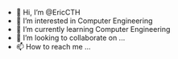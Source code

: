 - 👋 Hi, I’m @EricCTH
- 👀 I’m interested in Computer Engineering
- 🌱 I’m currently learning Computer Engineering
- 💞️ I’m looking to collaborate on ...
- 📫 How to reach me ...

<!---
EricCTH/EricCTH is a ✨ special ✨ repository because its `README.md` (this file) appears on your GitHub profile.
You can click the Preview link to take a look at your changes.
--->
